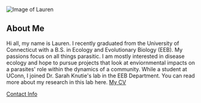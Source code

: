 ![Image of Lauren](images/headshot.png)

## About Me
Hi all, my name is Lauren.  I recently graduated from the University of Connecticut with a B.S. in Ecology and Evolutionary Biology (EEB). My passions focus on all things parasitic. I am mostly interested in disease ecology and hope to pursue projects that look at enviornmental impacts on a parasites' role within the dynamics of a community.  While a student at UConn, I joined Dr. Sarah Knutie's lab in the EEB Department.  You can read more about my research in this lab here. 
[My CV](PDFs/cv.pdf)

[Contact Info](contact-info.html)
